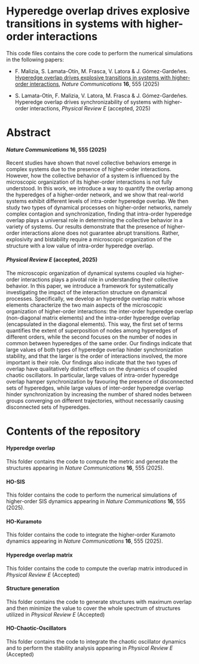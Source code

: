 # Hyperedge overlap drives explosive transitions in systems with higher-order interactions

This code files contains the core code to perform the numerical simulations in the following papers:

- F. Malizia, S. Lamata-Otín, M. Frasca, V. Latora & J. Gómez-Gardeñes. [Hyperedge overlap drives explosive transitions in systems with higher-order interactions](https://www.nature.com/articles/s41467-024-55506-1), *Nature Communications* **16**, 555 (2025)

- S. Lamata-Otín, F. Malizia, V. Latora, M. Frasca & J. Gómez-Gardeñes. Hyperedge overlap drives synchronizability of systems with higher-order interactions, *Physical Review E* (accepted, 2025)

  
# Abstract

#### *Nature Communications* **16**, 555 (2025)

Recent studies have shown that novel collective behaviors emerge in complex systems due to the presence of higher-order interactions. However, how the collective behavior of a system is influenced by the microscopic organization of its higher-order interactions is not fully understood. In this work,  we introduce a way to quantify the overlap among the hyperedges of a higher-order network, and we show that real-world systems exhibit  different levels of intra-order hyperedge overlap. We then study two types of dynamical processes on higher-order networks, namely complex contagion and synchronization, finding that intra-order hyperedge overlap plays a universal role in determining the collective behavior in a variety of systems. Our results demonstrate that the presence of higher-order interactions alone does not guarantee abrupt transitions. Rather, explosivity and bistability require a microscopic organization of the structure with a low value of intra-order hyperedge overlap.

#### *Physical Review E* (accepted, 2025)

The microscopic organization of dynamical systems coupled via higher-order interactions plays a pivotal role in understanding their collective behavior. In this paper, we introduce a framework for systematically investigating the impact of the interaction structure on dynamical processes. Specifically, we develop an hyperedge overlap matrix whose elements characterize the two main aspects of the microscopic organization of higher-order interactions: the inter-order hyperedge overlap (non-diagonal matrix elements) and the intra-order hyperedge overlap (encapsulated in the diagonal elements). This way, the first set of terms quantifies the extent of superposition of nodes among hyperedges of different orders, while the second focuses on the number of nodes in common between hyperedges of the same order. Our findings indicate that large values of both types of hyperedge overlap hinder synchronization stability, and that the larger is the order of interactions involved, the more important is their role. Our findings also indicate that the two types of overlap have qualitatively distinct effects on the dynamics of coupled chaotic oscillators. In particular, large values of intra-order hyperedge overlap hamper synchronization by favouring the presence of disconnected sets of hyperedges, while large values of inter-order hyperedge overlap hinder synchronization by increasing the number of shared nodes between groups converging on different trajectories, without necessarily causing disconnected sets of hyperedges.

# Contents of the repository

#### Hyperedge overlap

This folder contains the code to compute the metric and generate the structures appearing in *Nature Communications* **16**, 555 (2025).

#### HO-SIS

This folder contains the code to perform the numerical simulations of higher-order SIS dynamics appearing in *Nature Communications* **16**, 555 (2025).

#### HO-Kuramoto 

This folder contains the code to integrate the higher-order Kuramoto dynamics appearing in *Nature Communications* **16**, 555 (2025).

#### Hyperedge overlap matrix

This folder contains the code to compute the overlap matrix introduced in *Physical Review E* (Accepted)

#### Structure generation

This folder contains the code to generate structures with maximum overlap and then minimize the value to cover the whole spectrum of structures utilized in *Physical Review E* (Accepted)

#### HO-Chaotic-Oscillators

This folder contains the code to integrate the chaotic oscillator dynamics and to perform the stability analysis appearing in *Physical Review E* (Accepted)



